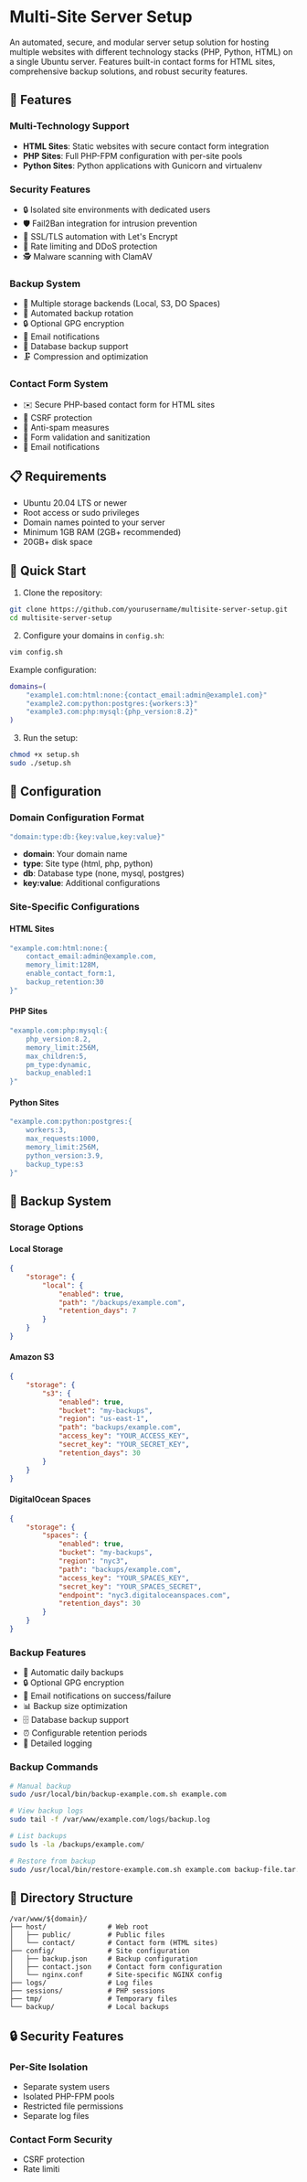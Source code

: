 # Multi-Site Server Setup

An automated, secure, and modular server setup solution for hosting multiple websites with different technology stacks (PHP, Python, HTML) on a single Ubuntu server. Features built-in contact forms for HTML sites, comprehensive backup solutions, and robust security features.

## 🚀 Features

### Multi-Technology Support
- **HTML Sites**: Static websites with secure contact form integration
- **PHP Sites**: Full PHP-FPM configuration with per-site pools
- **Python Sites**: Python applications with Gunicorn and virtualenv

### Security Features
- 🔒 Isolated site environments with dedicated users
- 🛡️ Fail2Ban integration for intrusion prevention
- 🔐 SSL/TLS automation with Let's Encrypt
- 🚫 Rate limiting and DDoS protection
- 🕵️ Malware scanning with ClamAV

### Backup System
- 📂 Multiple storage backends (Local, S3, DO Spaces)
- 🔄 Automated backup rotation
- 🔒 Optional GPG encryption
- 📧 Email notifications
- 💾 Database backup support
- 🗜️ Compression and optimization

### Contact Form System
- ✉️ Secure PHP-based contact form for HTML sites
- 🔑 CSRF protection
- 🤖 Anti-spam measures
- 📝 Form validation and sanitization
- 📨 Email notifications

## 📋 Requirements

- Ubuntu 20.04 LTS or newer
- Root access or sudo privileges
- Domain names pointed to your server
- Minimum 1GB RAM (2GB+ recommended)
- 20GB+ disk space

## 🚀 Quick Start

1. Clone the repository:
```bash
git clone https://github.com/yourusername/multisite-server-setup.git
cd multisite-server-setup
```

2. Configure your domains in `config.sh`:
```bash
vim config.sh
```

Example configuration:
```bash
domains=(
    "example1.com:html:none:{contact_email:admin@example1.com}"
    "example2.com:python:postgres:{workers:3}"
    "example3.com:php:mysql:{php_version:8.2}"
)
```

3. Run the setup:
```bash
chmod +x setup.sh
sudo ./setup.sh
```

## 📝 Configuration

### Domain Configuration Format
```bash
"domain:type:db:{key:value,key:value}"
```

- **domain**: Your domain name
- **type**: Site type (html, php, python)
- **db**: Database type (none, mysql, postgres)
- **key:value**: Additional configurations

### Site-Specific Configurations

#### HTML Sites
```bash
"example.com:html:none:{
    contact_email:admin@example.com,
    memory_limit:128M,
    enable_contact_form:1,
    backup_retention:30
}"
```

#### PHP Sites
```bash
"example.com:php:mysql:{
    php_version:8.2,
    memory_limit:256M,
    max_children:5,
    pm_type:dynamic,
    backup_enabled:1
}"
```

#### Python Sites
```bash
"example.com:python:postgres:{
    workers:3,
    max_requests:1000,
    memory_limit:256M,
    python_version:3.9,
    backup_type:s3
}"
```

## 💾 Backup System

### Storage Options

#### Local Storage
```json
{
    "storage": {
        "local": {
            "enabled": true,
            "path": "/backups/example.com",
            "retention_days": 7
        }
    }
}
```

#### Amazon S3
```json
{
    "storage": {
        "s3": {
            "enabled": true,
            "bucket": "my-backups",
            "region": "us-east-1",
            "path": "backups/example.com",
            "access_key": "YOUR_ACCESS_KEY",
            "secret_key": "YOUR_SECRET_KEY",
            "retention_days": 30
        }
    }
}
```

#### DigitalOcean Spaces
```json
{
    "storage": {
        "spaces": {
            "enabled": true,
            "bucket": "my-backups",
            "region": "nyc3",
            "path": "backups/example.com",
            "access_key": "YOUR_SPACES_KEY",
            "secret_key": "YOUR_SPACES_SECRET",
            "endpoint": "nyc3.digitaloceanspaces.com",
            "retention_days": 30
        }
    }
}
```

### Backup Features
- 🔄 Automatic daily backups
- 🔒 Optional GPG encryption
- 📧 Email notifications on success/failure
- 📊 Backup size optimization
- 🗄️ Database backup support
- ⏰ Configurable retention periods
- 📝 Detailed logging

### Backup Commands

```bash
# Manual backup
sudo /usr/local/bin/backup-example.com.sh example.com

# View backup logs
sudo tail -f /var/www/example.com/logs/backup.log

# List backups
sudo ls -la /backups/example.com/

# Restore from backup
sudo /usr/local/bin/restore-example.com.sh example.com backup-file.tar.gz
```

## 📂 Directory Structure

```
/var/www/${domain}/
├── host/               # Web root
│   ├── public/         # Public files
│   └── contact/        # Contact form (HTML sites)
├── config/             # Site configuration
│   ├── backup.json     # Backup configuration
│   ├── contact.json    # Contact form configuration
│   └── nginx.conf      # Site-specific NGINX config
├── logs/               # Log files
├── sessions/           # PHP sessions
├── tmp/                # Temporary files
└── backup/             # Local backups
```

## 🔒 Security Features

### Per-Site Isolation
- Separate system users
- Isolated PHP-FPM pools
- Restricted file permissions
- Separate log files

### Contact Form Security
- CSRF protection
- Rate limiti